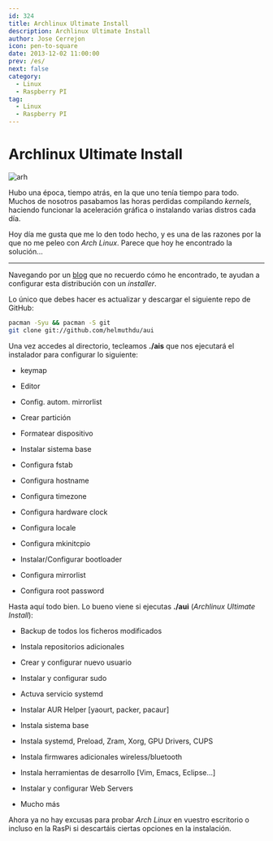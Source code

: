 ```yaml
---
id: 324
title: Archlinux Ultimate Install
description: Archlinux Ultimate Install
author: Jose Cerrejon
icon: pen-to-square
date: 2013-12-02 11:00:00
prev: /es/
next: false
category:
  - Linux
  - Raspberry PI
tag:
  - Linux
  - Raspberry PI
---
```


# Archlinux Ultimate Install

![arh](/images/archpi_5002.jpg)

Hubo una época, tiempo atrás, en la que uno tenía tiempo para todo. Muchos de nosotros pasabamos las horas perdidas compilando *kernels*, haciendo funcionar la aceleración gráfica o instalando varias distros cada día. 

Hoy día me gusta que me lo den todo hecho, y es una de las razones por la que no me peleo con *Arch Linux*. Parece que hoy he encontrado la solución...

- - -
Navegando por un [blog](http://www.n0where.net/archlinux-ultimate-install-script/) que no recuerdo cómo he encontrado, te ayudan a configurar esta distribución con un *installer*.

Lo único que debes hacer es actualizar y descargar el siguiente repo de GitHub:
```bash
pacman -Syu && pacman -S git
git clone git://github.com/helmuthdu/aui
```

Una vez accedes al directorio, tecleamos **./ais** que nos ejecutará el instalador para configurar lo siguiente:

* keymap

* Editor

* Config. autom. mirrorlist

* Crear partición

* Formatear dispositivo

* Instalar sistema base

* Configura fstab

* Configura hostname

* Configura timezone

* Configura hardware clock

* Configura locale

* Configura mkinitcpio

* Instalar/Configurar bootloader

* Configura mirrorlist

* Configura root password

Hasta aquí todo bien. Lo bueno viene si ejecutas **./aui** (*Archlinux Ultimate Install*):

* Backup de todos los ficheros modificados

* Instala repositorios adicionales

* Crear y configurar nuevo usuario

* Instalar y configurar sudo

* Actuva servicio systemd

* Instalar AUR Helper [yaourt, packer, pacaur]

* Instala sistema base

* Instala systemd, Preload, Zram, Xorg, GPU Drivers, CUPS

* Instala firmwares adicionales wireless/bluetooth

* Instala herramientas de desarrollo [Vim, Emacs, Eclipse...]

* Instalar y configurar Web Servers

* Mucho más

Ahora ya no hay excusas para probar *Arch Linux* en vuestro escritorio o incluso en la RasPi si descartáis ciertas opciones en la instalación.